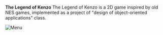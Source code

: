 **The Legend of Kenzo**
The Legend of Kenzo is a 2D game inspired by old NES games, implemented 
as a project of "design of object-oriented applications" class. 

![Menu](https://github.com/danconstantin2000/OOP_GAME_YEAR_2/blob/main/Screenshots/Screenshot%202023-07-30%20212358.png)
